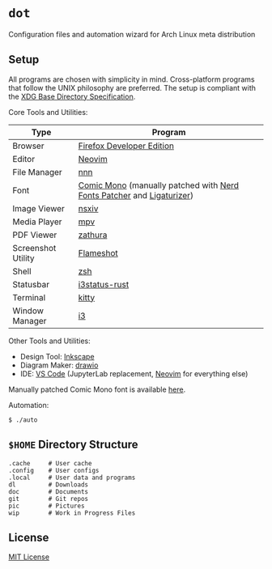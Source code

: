 # `dot`

Configuration files and automation wizard for Arch Linux meta distribution

## Setup

All programs are chosen with simplicity in mind. Cross-platform programs that follow the UNIX
philosophy are preferred. The setup is compliant with the [XDG Base Directory Specification][xdg].

Core Tools and Utilities:

| Type               | Program                                                                                                               |
| ------------------ | --------------------------------------------------------------------------------------------------------------------- |
| Browser            | [Firefox Developer Edition][firefox]                                                                                  |
| Editor             | [Neovim][neovim]                                                                                                      |
| File Manager       | [nnn][nnn]                                                                                                            |
| Font               | [Comic Mono][comicmono] (manually patched with [Nerd Fonts Patcher][nerdfontspatcher] and [Ligaturizer][ligaturizer]) |
| Image Viewer       | [nsxiv][nsxiv]                                                                                                        |
| Media Player       | [mpv][mpv]                                                                                                            |
| PDF Viewer         | [zathura][zathura]                                                                                                    |
| Screenshot Utility | [Flameshot][flameshot]                                                                                                |
| Shell              | [zsh][zsh]                                                                                                            |
| Statusbar          | [i3status-rust][i3statusrust]                                                                                         |
| Terminal           | [kitty][kitty]                                                                                                        |
| Window Manager     | [i3][i3]                                                                                                              |

Other Tools and Utilities:

- Design Tool: [Inkscape][inkscape]
- Diagram Maker: [drawio][drawio]
- IDE: [VS Code][vscode] (JupyterLab replacement, [Neovim][neovim] for everything else)

Manually patched Comic Mono font is available [here][font].

Automation:

```console
$ ./auto
```

## `$HOME` Directory Structure

```console
.cache     # User cache
.config    # User configs
.local     # User data and programs
dl         # Downloads
doc        # Documents
git        # Git repos
pic        # Pictures
wip        # Work in Progress Files
```

## License

[MIT License][license]

[license]: LICENSE
[xdg]: https://specifications.freedesktop.org/basedir-spec/basedir-spec-latest.html
[firefox]: https://www.mozilla.org/en-US/firefox/developer/
[neovim]: https://github.com/neovim/neovim
[nnn]: https://github.com/jarun/nnn
[comicmono]: https://github.com/dtinth/comic-mono-font
[nerdfontspatcher]: https://github.com/ryanoasis/nerd-fonts#font-patcher
[ligaturizer]: https://github.com/ToxicFrog/Ligaturizer
[nsxiv]: https://github.com/nsxiv/nsxiv
[mpv]: https://github.com/mpv-player/mpv
[zathura]: https://en.wikipedia.org/wiki/Zathura_(document_viewer)
[flameshot]: https://github.com/flameshot-org/flameshot
[zsh]: https://github.com/zsh-users/zsh
[i3statusrust]: https://github.com/greshake/i3status-rust
[kitty]: https://github.com/kovidgoyal/kitty
[i3]: https://github.com/i3/i3
[inkscape]: https://gitlab.com/inkscape/inkscape
[drawio]: https://github.com/jgraph/drawio-desktop
[vscode]: https://github.com/microsoft/vscode
[font]: https://github.com/oniani/dot/tree/main/.local/share/fonts/ttf
